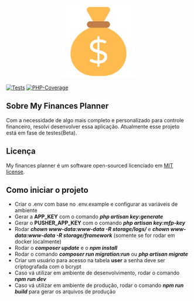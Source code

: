 <p align="center"><img src="./public/favicon.png" width="200" alt="Laravel Logo"></p>


[![Tests](https://github.com/Jhon-Henkel/my-finances-planner/actions/workflows/main_branch_pipeline.yml/badge.svg)](https://github.com/Jhon-Henkel/my-finances-planner/actions/workflows/main_branch_pipeline.yml)
[![PHP-Coverage](https://codecov.io/gh/Jhon-Henkel/my-finances-planner/branch/main/graph/badge.svg?token=ZWK28PWTZF)](https://codecov.io/gh/Jhon-Henkel/my-finances-planner)
## Sobre My Finances Planner

Com a necessidade de algo mais completo e personalizado para controle financeiro, resolvi desenvolver essa aplicação. Atualmente esse projeto está em fase de testes(Beta).

## Licença

My finances planner é um software open-sourced licenciado em [MIT license](https://opensource.org/licenses/MIT).

## Como iniciar o projeto
- Criar o .env com base no .env.example e configurar as variáveis de ambiente
- Gerar a **APP_KEY** com o comando ***php artisan key:generate***
- Gerar o **PUSHER_APP_KEY** com o comando ***php artisan key:mfp-key***
- Rodar ***chown www-data:www-data -R storage/logs/*** e ***chown www-data:www-data -R storage/framework*** (somente se for rodar em docker localmente)
- Rodar o ***composer update*** e o ***npm install***
- Rodar o comando ***composer run migration:run*** ou ***php artisan migrate***
- Criar um usuário para acesso na tabela **user** a senha deve ser criptografada com o bcrypt
- Caso vá utilizar em ambiente de desenvolvimento, rodar o comando ***npm run dev***
- Caso vá utilizar em ambiente de produção, rodar o comando ***npm run build*** para gerar os arquivos de produção